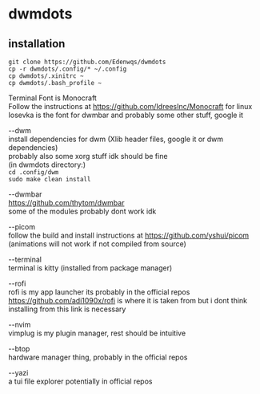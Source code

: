 # dwmdots

## installation
`git clone https://github.com/Edenwqs/dwmdots` <br>
`cp -r dwmdots/.config/* ~/.config` <br>
`cp dwmdots/.xinitrc ~` <br>
`cp dwmdots/.bash_profile ~` <br>

Terminal Font is Monocraft <br>
Follow the instructions at https://github.com/IdreesInc/Monocraft for linux <br>
Iosevka is the font for dwmbar and probably some other stuff, google it <br>

--dwm <br>
install dependencies for dwm (Xlib header files, google it or dwm dependencies) <br>
probably also some xorg stuff idk should be fine <br>
(in dwmdots directory:) <br>
`cd .config/dwm` <br>
`sudo make clean install` <br>

--dwmbar <br>
https://github.com/thytom/dwmbar <br>
some of the modules probably dont work idk <br>

--picom <br>
follow the build and install instructions at https://github.com/yshui/picom (animations will not work if not compiled from source) <br>

--terminal <br>
terminal is kitty (installed from package manager) <br>

--rofi <br>
rofi is my app launcher its probably in the official repos <br>
https://github.com/adi1090x/rofi is where it is taken from but i dont think installing from this link is necessary <br>

--nvim <br>
vimplug is my plugin manager, rest should be intuitive <br>

--btop <br>
hardware manager thing, probably in the official repos <br>

--yazi <br>
a tui file explorer potentially in official repos <br>

